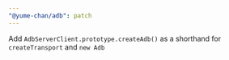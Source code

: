 ```yaml
---
"@yume-chan/adb": patch
---
```


Add `AdbServerClient.prototype.createAdb()` as a shorthand for `createTransport` and `new Adb`
